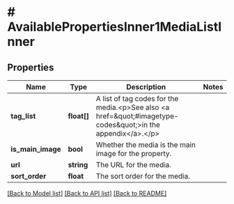 # # AvailablePropertiesInner1MediaListInner

## Properties

Name | Type | Description | Notes
------------ | ------------- | ------------- | -------------
**tag_list** | **float[]** | A list of tag codes for the media.&lt;p&gt;See also &lt;a href&#x3D;\&quot;#imagetype-codes\&quot;&gt;in the appendix&lt;/a&gt;.&lt;/p&gt; |
**is_main_image** | **bool** | Whether the media is the main image for the property. |
**url** | **string** | The URL for the media. |
**sort_order** | **float** | The sort order for the media. |

[[Back to Model list]](../../README.md#models) [[Back to API list]](../../README.md#endpoints) [[Back to README]](../../README.md)
